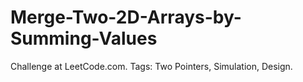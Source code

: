 # Merge-Two-2D-Arrays-by-Summing-Values
Challenge at LeetCode.com. Tags: Two Pointers, Simulation, Design.
